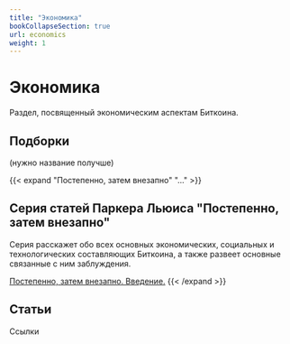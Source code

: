 ```yaml
---
title: "Экономика"
bookCollapseSection: true
url: economics
weight: 1
---
```


# Экономика

Раздел, посвященный экономическим аспектам Биткоина.

## Подборки 
(нужно название получше)

{{< expand "Постепенно, затем внезапно" "..." >}}
## Серия статей Паркера Льюиса "Постепенно, затем внезапно"
Серия расскажет обо всех основных экономических, социальных и технологических составляющих Биткоина, а также развеет основные связанные с ним заблуждения.

[Постепенно, затем внезапно. Введение.](series/Gradually-then-suddenly/gradually-then-suddenly.md)
{{< /expand >}}

## Статьи

Ссылки
